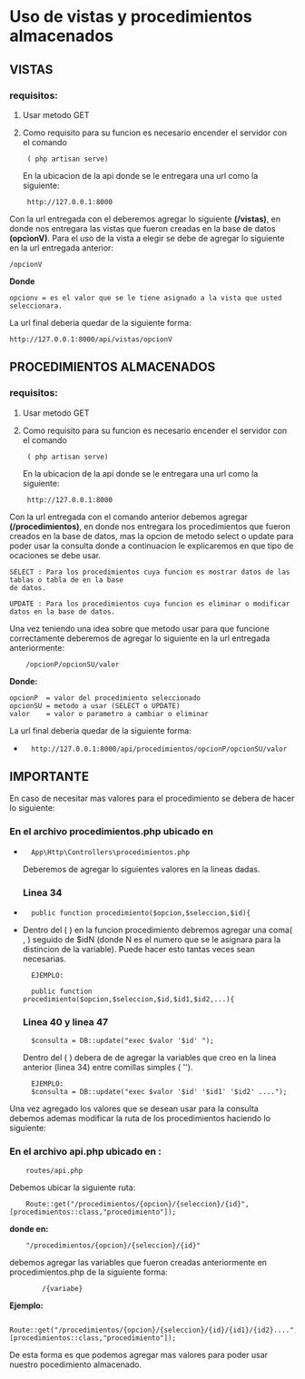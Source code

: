 # Uso de vistas y procedimientos almacenados 

## VISTAS


### **requisitos:**

1. Usar metodo GET

2. Como requisito para su funcion es necesario encender el servidor con el comando 
        
        ( php artisan serve) 


   En la ubicacion de la api donde  se le entregara una url como la siguiente:  

                                                                                                                                                  
        http://127.0.0.1:8000

Con la url entregada con el deberemos agregar lo siguiente **(/vistas)**, en donde nos entregara las vistas que fueron creadas en la base de datos **(opcionV)**.
Para el uso de la vista a elegir se debe de agregar lo siguiente en la url entregada anterior:
                    
    /opcionV

**Donde**

    opcionv = es el valor que se le tiene asignado a la vista que usted seleccionara. 
La url final deberia quedar de la siguiente forma:

    http://127.0.0.1:8000/api/vistas/opcionV



## PROCEDIMIENTOS ALMACENADOS

### **requisitos:**

1. Usar metodo GET

2. Como requisito para su funcion es necesario encender el servidor con el comando 
        
        ( php artisan serve) 


   En la ubicacion de la api donde  se le entregara una url como la siguiente:  

                                                                                                                                                  
        http://127.0.0.1:8000



Con la url entregada con el comando anterior debemos agregar **(/procedimientos)**, en donde nos entregara los procedimientos que fueron creados en la base de datos, mas la opcion de metodo select o update para poder usar la consulta donde a continuacion le explicaremos en que tipo de ocaciones se debe usar.

    SELECT : Para los procedimientos cuya funcion es mostrar datos de las tablas o tabla de en la base 
    de datos.

    UPDATE : Para los procedimientos cuya funcion es eliminar o modificar datos en la base de datos.


Una vez teniendo una idea sobre que metodo usar para que funcione correctamente deberemos de agregar lo siguiente en la url entregada anteriormente:


        /opcionP/opcionSU/valor

**Donde:**

    opcionP  = valor del procedimiento seleccionado
    opcionSU = metodo a usar (SELECT o UPDATE)
    valor    = valor o parametro a cambiar o eliminar

La url final deberia quedar de la siguiente forma:

-
        http://127.0.0.1:8000/api/procedimientos/opcionP/opcionSU/valor 

## IMPORTANTE
En caso de necesitar mas valores para el procedimiento se debera de hacer lo siguiente:

### En el archivo procedimientos.php ubicado en 

-
        App\Http\Controllers\procedimientos.php 

    Deberemos de agregar lo siguientes valores en la lineas dadas.

    ### Linea 34  
-
        public function procedimiento($opcion,$seleccion,$id){
-
    Dentro del ( ) en la funcion procedimiento debremos agregar una coma( , ) seguido de $idN (donde N es el numero que se le asignara para la distincion de la variable). 
         Puede hacer esto tantas veces sean necesarias.

        EJEMPLO:

        public function procedimiento($opcion,$seleccion,$id,$id1,$id2,...){


    ### Linea 40 y linea 47
        $consulta = DB::update("exec $valor '$id' ");


    Dentro del ( ) debera de de agregar la variables que creo en la linea anterior (linea 34) entre comillas simples ( '').

        EJEMPLO:  
        $consulta = DB::update("exec $valor '$id' '$id1' '$id2' ....");

Una vez agregado los valores que se desean usar para la consulta debemos ademas modificar la ruta de los procedimientos haciendo lo siguiente:

### En el archivo api.php ubicado en : 
            
        routes/api.php  
            


Debemos ubicar la siguiente ruta:

        Route::get("/procedimientos/{opcion}/{seleccion}/{id}",[procedimientos::class,"procedimiento"]);


**donde en:**

        "/procedimientos/{opcion}/{seleccion}/{id}" 
            
       
debemos agregar las variables que fueron creadas anteriormente en procedimientos.php de la siguiente forma:  

            /{variabe}

**Ejemplo:**

        Route::get("/procedimientos/{opcion}/{seleccion}/{id}/{id1}/{id2}....",[procedimientos::class,"procedimiento"]);


De esta forma es que podemos agregar mas valores para poder usar nuestro pocedimiento almacenado.